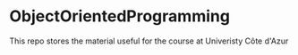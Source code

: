# ObjectOrientedProgramming
This repo stores the material useful for the course at Univeristy Côte d'Azur
